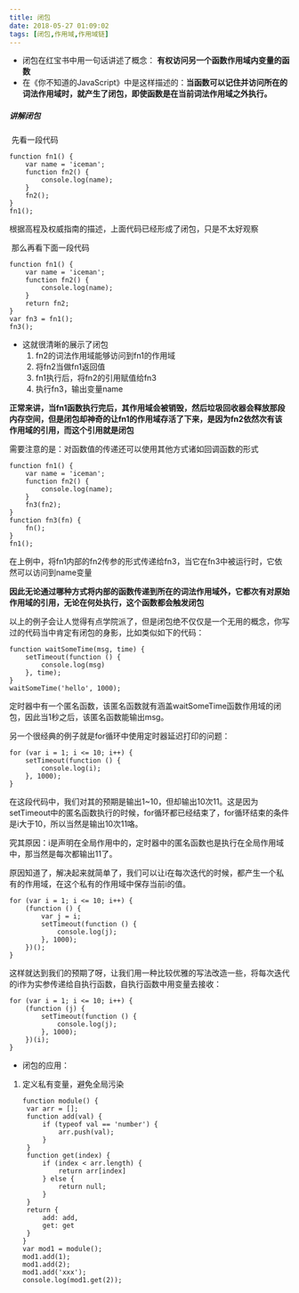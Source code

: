 ```yaml
---
title: 闭包
date: 2018-05-27 01:09:02
tags: [闭包,作用域,作用域链]
---
```


- 闭包在红宝书中用一句话讲述了概念： **有权访问另一个函数作用域内变量的函数**
- 在《你不知道的JavaScript》中是这样描述的：**当函数可以记住并访问所在的词法作用域时，就产生了闭包，即使函数是在当前词法作用域之外执行。**

##### 讲解闭包

​	先看一段代码

~~~
function fn1() {
	var name = 'iceman';
	function fn2() {
		console.log(name);
	}
	fn2();
}
fn1();
~~~

根据高程及权威指南的描述，上面代码已经形成了闭包，只是不太好观察

​	那么再看下面一段代码

~~~
function fn1() {
	var name = 'iceman';
	function fn2() {
		console.log(name);
	}
	return fn2;
}
var fn3 = fn1();
fn3();
~~~

- 这就很清晰的展示了闭包
  1. fn2的词法作用域能够访问到fn1的作用域
  2. 将fn2当做fn1返回值
  3. fn1执行后，将fn2的引用赋值给fn3
  4. 执行fn3，输出变量name

**正常来讲，当fn1函数执行完后，其作用域会被销毁，然后垃圾回收器会释放那段内存空间，但是闭包却神奇的让fn1的作用域存活了下来，是因为fn2依然次有该作用域的引用，而这个引用就是闭包**

需要注意的是：对函数值的传递还可以使用其他方式诸如回调函数的形式

~~~
function fn1() {
	var name = 'iceman';
	function fn2() {
		console.log(name);
	}
	fn3(fn2);
}
function fn3(fn) {
	fn();
}
fn1();
~~~

在上例中，将fn1内部的fn2传参的形式传递给fn3，当它在fn3中被运行时，它依然可以访问到name变量

**因此无论通过哪种方式将内部的函数传递到所在的词法作用域外，它都次有对原始作用域的引用，无论在何处执行，这个函数都会触发闭包**

以上的例子会让人觉得有点学院派了，但是闭包绝不仅仅是一个无用的概念，你写过的代码当中肯定有闭包的身影，比如类似如下的代码：

```
function waitSomeTime(msg, time) {
	setTimeout(function () {
		console.log(msg)
	}, time);
}
waitSomeTime('hello', 1000);
```

定时器中有一个匿名函数，该匿名函数就有涵盖waitSomeTime函数作用域的闭包，因此当1秒之后，该匿名函数能输出msg。

另一个很经典的例子就是for循环中使用定时器延迟打印的问题：

```
for (var i = 1; i <= 10; i++) {
	setTimeout(function () {
		console.log(i);
	}, 1000);
}

```

在这段代码中，我们对其的预期是输出1~10，但却输出10次11。这是因为setTimeout中的匿名函数执行的时候，for循环都已经结束了，for循环结束的条件是i大于10，所以当然是输出10次11咯。

究其原因：i是声明在全局作用中的，定时器中的匿名函数也是执行在全局作用域中，那当然是每次都输出11了。

原因知道了，解决起来就简单了，我们可以让i在每次迭代的时候，都产生一个私有的作用域，在这个私有的作用域中保存当前i的值。

```
for (var i = 1; i <= 10; i++) {
	(function () {
		var j = i;
		setTimeout(function () {
			console.log(j);
		}, 1000);
	})();
}

```

这样就达到我们的预期了呀，让我们用一种比较优雅的写法改造一些，将每次迭代的i作为实参传递给自执行函数，自执行函数中用变量去接收：

```
for (var i = 1; i <= 10; i++) {
	(function (j) {
		setTimeout(function () {
			console.log(j);
		}, 1000);
	})(i);
}
```



- 闭包的应用：

1. 定义私有变量，避免全局污染

   ~~~
   function module() {
   	var arr = [];
   	function add(val) {
   		if (typeof val == 'number') {
   			arr.push(val);
   		}
   	}
   	function get(index) {
   		if (index < arr.length) {
   			return arr[index]
   		} else {
   			return null;
   		}
   	}
   	return {
   		add: add,
   		get: get
   	}
   }
   var mod1 = module();
   mod1.add(1);
   mod1.add(2);
   mod1.add('xxx');
   console.log(mod1.get(2));
   ~~~